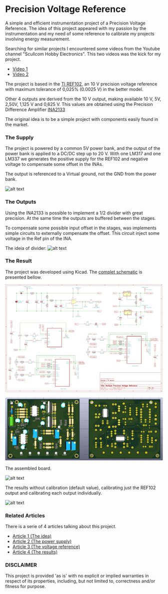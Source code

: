 # Precision Voltage Reference

A simple and efficient instrumentation project of a Precision Voltage Reference. The idea of this project appeared with my passion by the instrumentation and my need of some reference to calibrate my projects involving energy measurement. 

Searching for similar projects I encountered some videos from the Youtube channel "Scullcom Hobby Electronics". This two videos was the kick for my project.
- [Video 1](https://youtu.be/QnH5O-AhqAU?list=PLqnWlo4M8pvoofVfDM7LorucKpwpznr12)
- [Video 2](https://youtu.be/QnH5O-AhqAU?list=PLqnWlo4M8pvoofVfDM7LorucKpwpznr12)

The project is based in the [TI REF102](http://www.ti.com/product/REF102), an 10 V precision voltage reference with maximum tolerance of 0,025% (0.0025 V) in the better model.

Other 4 outputs are derived from the 10 V output, making available 10 V, 5V, 2,50V, 1,125 V and 0,625 V.  This values are obtained using the Precision Difference Amplifier [INA2133](http://www.ti.com/product/INA2133)

The original idea is to be a simple project with components easily found in the market.

### The Supply

The project is powered by a common 5V power bank, and the output of the power bank is applied to a DC/DC step up to 20 V. With one LM317 and one LM337 we generates the positive supply for the REF102 and negative voltage to compensate some offset in the INAs.

The output is referenced to a Virtual ground, not the GND from the power bank.

![alt text](https://www.embarcados.com.br/wp-content/uploads/2016/09/ref-supply-final-273x263.png "Linear power supply")

### The Outputs

Using the INA2133 is possible to implement a 1/2 divider with great precision. At the same time the outputs are buffered between the stages.

To compensate some possible input offset in the stages, was implements simple circuits to externally compensate the offset. This circuit inject some voltage in the Ref pin of the INA.

The ideia of divider:
![alt text](https://www.embarcados.com.br/wp-content/uploads/2016/08/ref-ina-offset-696x266.png "INA 1/2 Divider")

### The Result

The project was developed using Kicad. The [complet schematic](https://github.com/agaelema/Precision-Voltage-Reference/blob/master/ref-schematic-big.png) is presented bellow.

![alt text](https://github.com/agaelema/Precision-Voltage-Reference/blob/master/ref-schematic-big.png?raw=true "Schematic")

![alt text](https://github.com/agaelema/Precision-Voltage-Reference/blob/master/ref-board-3d_compressed.jpg?raw=true "Schematic")

The assembled board.

![alt text](https://www.embarcados.com.br/wp-content/uploads/2016/09/ref-board-373x263.jpg "Assembled board")

The results without calibration (default value), calibrating just the REF102 output and calibrating each output individually.

![alt text](https://www.embarcados.com.br/wp-content/uploads/2016/09/ref-dmm-result-696x313.jpg "Assembled board")

### Related Articles

There is a serie of 4 articles talking about this project.
- [Article 1 (The idea)](https://www.embarcados.com.br/referencia-de-tensao-de-precisao-a-ideia/)
- [Article 2 (The power supply)](https://www.embarcados.com.br/desenvolvendo-a-fonte-para-referencia-de-precisao/)
- [Article 3 (The voltage reference)](https://www.embarcados.com.br/referencia-de-tensao-da-referencia-de-precisao/)
- [Article 4 (The results)](https://www.embarcados.com.br/resultados-referencia-de-precisao/)


### DISCLAIMER

This project is provided 'as is' with no explicit or implied warranties in respect of its properties, including, but not limited to, correctness and/or fitness for purpose.
